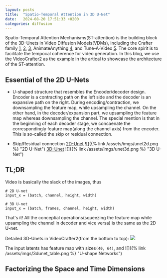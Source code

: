 ```yaml
---
layout: posts
title:  "Spatio-Temporal Attention in 3D U-Net"
date:   2024-08-20 17:51:33 +0200
categories: diffusion
---
```


Spatio-Temporal Attention Mechanisms(ST-attention) is the building block of the 3D-Unets in Video Diffusion Models(VDMs), including the Crafter family [1](https://arxiv.org/abs/2310.19512), [2](https://arxiv.org/abs/2401.09047), [3](https://arxiv.org/abs/2310.12190), AnimateAnything [4](https://arxiv.org/abs/2311.12886), and Tune-A-Video [5](https://arxiv.org/abs/2212.11565). The core spirit is to facilitate the tempocal coherence for video generation. In this blog, we use the VideoCrafter2 as the example in the artical to showcase the architecture of the ST-attention.

## Essential of the 2D U-Nets
- U-shaped structure that resembles the Encoder/decoder design. Encoder is a contracting path on the left side and the decoder is an expansive path on the right. During encoding/contraction, we downsampling the feature map, while upsampling the channel. On the other hand, in the decoder/expansion part, we upsampling the feature map whereas downsampling the channel. The special mention is that in the beginning of each decoder stage, we concaenate the correspondingly feature map(along the channel axis) from the encoder. This is so-called the skip or residual connection.

- Skip/Residual connection
[2D-Unet](https://arxiv.org/abs/1505.04597)
![]({% link /assets/imgs/unet2d.png %} "2D U-Net")
[3D-Unet](https://arxiv.org/abs/2204.03458)
![]({% link /assets/imgs/unet3d.png %} "3D U-Net")



<!-- |              |  f |     c     |    h   |    w   |                  |  f |      c     |    h   |    w   |              |
|:------------:|:--:|:---------:|:------:|:------:|:----------------:|:--:|:----------:|:------:|:------:|:------------:|
|   Encoder-0  | 16 |   4->320   |   40   |   64   | --Concate on c-> | 16 |  640->320  |   40   |   64   |  Decoder-11  |
|   Encoder-1  | 16 |    320    |   40   |   64   | --Concate on c-> | 16 |  640->320  |   40   |   64   |  Decoder-10  |
|   Encoder-2  | 16 |    320    |   40   |   64   | --Concate on c-> | 16 |  960->320  |   40   |   64   |   Decoder-9  |
|   Encoder-3  | 16 |    320    | 40->20 | 64->32 | --Concate on c-> | 16 |  960->640  | 20->40 | 32->64 |   Decoder-8  |
|   Encoder-4  | 16 |  320->640 |   20   |   32   | --Concate on c-> | 16 |  1280->640 |   20   |   32   |   Decoder-7  |
|   Encoder-5  | 16 |    640    |   20   |   32   | --Concate on c-> | 16 |  1920->640 |   20   |   32   |   Decoder-6  |
|   Encoder-6  | 16 |    640    | 20->10 | 32->16 | --Concate on c-> | 16 | 2560->1280 | 10->20 | 16->32 |   Decoder-5  |
|   Encoder-7  | 16 | 640->1280 |   10   |   16   | --Concate on c-> | 16 | 2560->1280 |   10   |   16   |   Decoder-4  |
|   Encoder-8  | 16 |    1280   |   10   |   16   | --Concate on c-> | 16 | 2560->1280 |   10   |   16   |   Decoder-3  |
|   Encoder-9  | 16 |    1280   |  10->5 |  16->8 | --Concate on c-> | 16 | 2560->1280 |  5->10 |  8->16 |   Decoder-2  |
|  Encoder-10  | 16 |    1280   |    5   |    8   | --Concate on c-> | 16 | 2560->1280 |    5   |    8   |   Decoder-1  |
|  Encoder-11  | 16 |    1280   |    5   |    8   | --Concate on c-> | 16 | 2560->1280 |    5   |    8   |   Decoder-0  |
| Middle Block | 16 |    1280   |    5   |    8   | No Concatenation | 16 |    1280    |    5   |    8   | Middle Block |-->

## TL;DR
Video is basically the slack of the images, thus
```
# 2D U-net
input_x = (batch, channel, height, width)

# 3D U-net
input_x = (batch, frames, channel, height, width)
```
That's it! All the conceptial operations(squeezing the feature map while upsampling the channel in decoder and vice versa) is the same as the 2D U-net.

Detailed 3D-Unets in VideoCrafter2(from the bottom to top):
[![](/assets/imgs/unet3d_details.jpg)](https://drive.google.com/file/d/1g39KaudeqBXqn_Zqv-agyo41RoQ-6aE0/view?usp=drive_link)

The input latents has feature map with sizes`(40, 64)`, and 
![]({% link /assets/imgs/3dunet_table.png %} "U-shape Networks")


## Factorizing the Space and Time Dimensions






